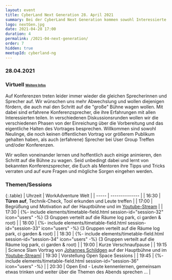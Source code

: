 ```yaml
---
layout: event
title: CyberLand Next Generation 28. April 2021
summary: Bei der CyberLand Next Generation kommen sowohl Interessierte (Newcomer) als auch alte Hasen zusammen.
logo: nextGen.jpg
date: 2021-04-28 17:00
duration: 4
permalink: /2021-04-next-generation/
order: 7
hidden: true
meetupId: cyberland-ng
---
```


### <i class="fas fa-lg fa-calendar"></i> 28.04.2021

### <i class="fas fa-lg fa-globe"></i> Virtuell <span style="font-size: 0.6em;">[<i class="fas fa-lg fa-link"></i> Weitere Infos](#-wichtige-informationen)</span>

Auf Konferenzen treten leider immer wieder die gleichen Sprecherinnen und Sprecher auf. Wir wünschen uns mehr Abwechslung und wollen diejenigen fördern, die auch mal den Schritt auf die "große" Bühne wagen wollen. Mit dabei sind erfahrene Konferenzsprecher, die ihre Erfahrungen mit allen Interessierten teilen. In verschiedenen Diskussionsrunden wollen wir die verschiedenen Phasen von der Einreichung über die Vorbereitung und das eigentliche Halten des Vortrages besprechen. Willkommen sind sowohl Neulinge, die noch keinen öffentlichen Vortrag vor größerem Publikum gehalten haben, als auch (erfahrene) Sprecher bei User Group Treffen und/oder Konferenzen. 

Wir wollen voneinander lernen und hoffentlich auch einige animieren, den Schritt auf die Bühne zu wagen. Seid unbedingt dabei und lernt von bekannten Konferenzsprecher, die Euch als Mentoren ihre Tipps und Tricks verraten und auf eure Fragen und mögliche Sorgen eingehen werden.

### Themen/Sessions  

{:.table}
| Uhrzeit | WorkAdventure Welt | 
| ----- | -------------- |
| 16:30 | __Türen auf__, Technik-Check, Tool erkunden und Leute treffen |
| 17:00 | Begrüßung und Motivation auf der Hauptbühne und im [Youtube-Stream](/stream/youtube) |
| 17:30 | {%- include elements/timetable-field.html session-id="session-32" icon="users" -%} (3 Gruppen verteilt auf die Räume log park, ci garden & root) |
| 18:00 | {%- include elements/timetable-field.html session-id="session-33" icon="users" -%} (3 Gruppen verteilt auf die Räume log park, ci garden & root) |
| 18:30 | {%- include elements/timetable-field.html session-id="session-34" icon="users" -%} (3 Gruppen verteilt auf die Räume log park, ci garden & root) |
| 19:00 | Kurze Verschnaufpause |
| 19:15 | Science Slam Vortrag von [Johannes Schildgen](https://www.johannesschildgen.de/) auf der Hauptbühne und im [Youtube-Stream](/stream/youtube)|
| 19:30 | Vorstellung Open Space Sessions |
| 19:45 | {%- include elements/timetable-field.html session-id="session-36" icon="users" -%} |
| 20:30 | Open End - Leute kennenlernen, gemeinsam etwas trinken und weiter über die Themen des Abends sprechen ... |
